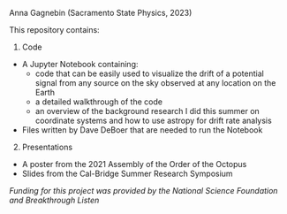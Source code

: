 Anna Gagnebin (Sacramento State Physics, 2023)

This repository contains:
1. Code
- A Jupyter Notebook containing:
  - code that can be easily used to visualize the drift of a potential signal from any source on the sky observed at any location on the Earth
  - a detailed walkthrough of the code
  - an overview of the background research I did this summer on coordinate systems and how to use astropy for drift rate analysis
- Files written by Dave DeBoer that are needed to run the Notebook
2. Presentations
- A poster from the 2021 Assembly of the Order of the Octopus
- Slides from the Cal-Bridge Summer Research Symposium


<i> Funding for this project was provided by the National Science Foundation and Breakthrough Listen </i>
